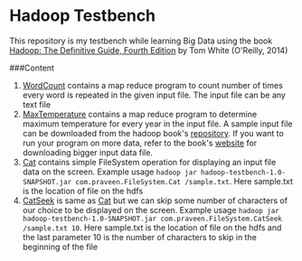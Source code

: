 # Hadoop Testbench

This repository is my testbench while learning Big Data using the book [Hadoop: The Definitive Guide, Fourth Edition](http://shop.oreilly.com/product/0636920033448.do) by Tom White (O'Reilly, 2014)

###Content

1) [WordCount](src/main/java/com/praveen/wordcount) contains a map reduce program to count number of times every word is repeated in the given input file. The input file can be any text file 
2) [MaxTemperature](src/main/java/com/praveen/temperature) contains a map reduce program to determine maximum temperature for every year in the input file. A sample input file can be downloaded from the hadoop book's [repository](https://github.com/tomwhite/hadoop-book/tree/master/input/ncdc/all). If you want to run your program on more data, refer to the book's [website](http://www.hadoopbook.com/code.html)  for downloading bigger input data file.
3) [Cat](src/main/java/com/praveen/FileSystem) contains simple FileSystem operation for displaying an input file data on the screen. Example usage `hadoop jar hadoop-testbench-1.0-SNAPSHOT.jar com.praveen.FileSystem.Cat /sample.txt`. Here sample.txt is the location of file on the hdfs
3) [CatSeek](src/main/java/com/praveen/FileSystem) is same as [Cat](src/main/java/com/praveen/FileSystem) but we can skip some number of characters of our choice to be displayed on the screen. Example usage `hadoop jar hadoop-testbench-1.0-SNAPSHOT.jar com.praveen.FileSystem.CatSeek /sample.txt 10`. Here sample.txt is the location of file on the hdfs and the last parameter 10 is the number of characters to skip in the beginning of the file



 